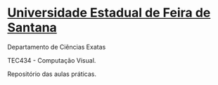 <h1><a href="https://uefs.br">Universidade Estadual de Feira de Santana</a></h1>

<h>Departamento de Ciências Exatas</h>

<p>TEC434 - Computação Visual.</p>

<p>Repositório das aulas práticas.</p>
